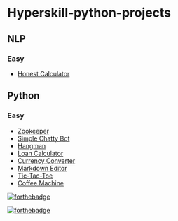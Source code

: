 
# Hyperskill-python-projects


## NLP

### Easy
- [Honest Calculator]()


## Python

### Easy
- [Zookeeper](https://github.com/sharmas1ddharth/Hyperskill-Projects/blob/main/Python/Easy/zookeeper.py)
- [Simple Chatty Bot](https://github.com/sharmas1ddharth/Hyperskill-Projects/blob/main/Python/Easy/simple_chatty_bot.py)
- [Hangman](https://github.com/sharmas1ddharth/Hyperskill-Projects/blob/main/Python/Easy/hangman.py)
- [Loan Calculator](https://github.com/sharmas1ddharth/Hyperskill-Projects/blob/main/Python/Easy/loan_calculator.py)
- [Currency Converter](https://github.com/sharmas1ddharth/Hyperskill-Projects/blob/main/Python/Easy/currency_converter.py)
- [Markdown Editor](https://github.com/sharmas1ddharth/Hyperskill-Projects/blob/main/Python/Easy/markdown_editor.py)
- [Tic-Tac-Toe](https://github.com/sharmas1ddharth/Hyperskill-Projects/blob/main/Python/Easy/tic_tac_toe.py)
- [Coffee Machine](https://github.com/sharmas1ddharth/Hyperskill-Projects/blob/main/Python/Easy/coffee_machine.py)


[![forthebadge](https://forthebadge.com/images/badges/built-with-love.svg)](https://forthebadge.com)

[![forthebadge](https://forthebadge.com/images/badges/made-with-python.svg)](https://forthebadge.com)
